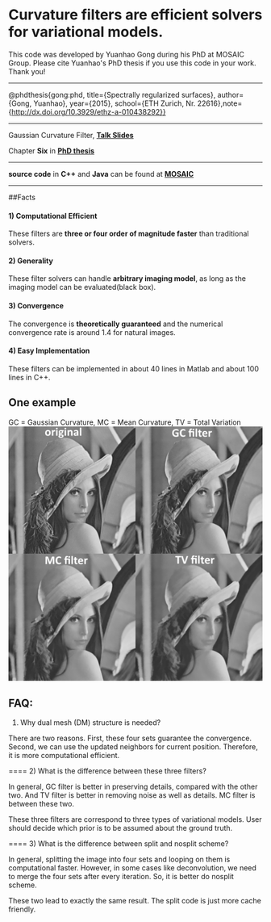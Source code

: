 # Curvature filters are efficient solvers for variational models.
This code was developed by Yuanhao Gong during his PhD at MOSAIC Group. Please cite Yuanhao's PhD thesis if you use this code in your work. Thank you!
***
@phdthesis{gong:phd, title={Spectrally regularized surfaces}, author={Gong, Yuanhao}, year={2015}, school={ETH Zurich, Nr. 22616},note={http://dx.doi.org/10.3929/ethz-a-010438292}}
***
Gaussian Curvature Filter, **[Talk Slides](./GCfilter.pdf)**

Chapter **Six** in **[PhD thesis](http://e-collection.library.ethz.ch/eserv/eth:47737/eth-47737-02.pdf)**

***
**source code** in **C++** and **Java** can be found at **[MOSAIC](http://mosaic.mpi-cbg.de/?q=downloads/curvaturefilters)**
***
##Facts
#### 1) Computational Efficient
These filters are **three or four order of magnitude faster** than traditional solvers.
#### 2) Generality
These filter solvers can handle **arbitrary imaging model**, as long as the imaging model can be evaluated(black box). 
#### 3) Convergence
The convergence is **theoretically guaranteed** and the numerical convergence rate is around 1.4 for natural images.
#### 4) Easy Implementation
These filters can be implemented in about 40 lines in Matlab and about 100 lines in C++.

## One example
GC = Gaussian Curvature, MC = Mean Curvature, TV = Total Variation
![image](curvatureFilters.png)
## FAQ:
1) Why dual mesh (DM) structure is needed?

There are two reasons. First, these four sets guarantee the convergence. Second, 
we can use the updated neighbors for current position. Therefore, it is more computational efficient.

====
2) What is the difference between these three filters?

In general, GC filter is better in preserving details, compared with the other two. And
TV filter is better in removing noise as well as details. MC filter is between these two.

These three filters are correspond to three types of variational models. User should decide
which prior is to be assumed about the ground truth. 

====
3) What is the difference between split and nosplit scheme?

In general, splitting the image into four sets and looping on them is computational faster.
However, in some cases like deconvolution, we need to merge the four sets after every iteration.
So, it is better do nosplit scheme.

These two lead to exactly the same result. The split code is just more cache friendly.
